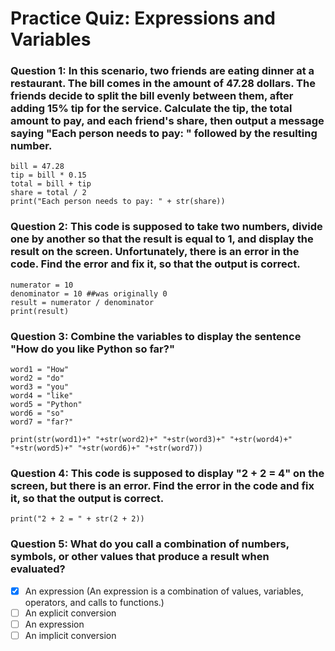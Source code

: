 # Practice Quiz: Expressions and Variables
### Question 1: In this scenario, two friends are eating dinner at a restaurant. The bill comes in the amount of 47.28 dollars. The friends decide to split the bill evenly between them, after adding 15% tip for the service. Calculate the tip, the total amount to pay, and each friend's share, then output a message saying "Each person needs to pay: " followed by the resulting number.
```
bill = 47.28
tip = bill * 0.15
total = bill + tip
share = total / 2 
print("Each person needs to pay: " + str(share))
```
### Question 2: This code is supposed to take two numbers, divide one by another so that the result is equal to 1, and display the result on the screen. Unfortunately, there is an error in the code. Find the error and fix it, so that the output is correct.
```
numerator = 10
denominator = 10 ##was originally 0
result = numerator / denominator
print(result)
```
### Question 3: Combine the variables to display the sentence "How do you like Python so far?" 
```
word1 = "How"
word2 = "do"
word3 = "you"
word4 = "like"
word5 = "Python"
word6 = "so"
word7 = "far?"

print(str(word1)+" "+str(word2)+" "+str(word3)+" "+str(word4)+" "+str(word5)+" "+str(word6)+" "+str(word7))
```
### Question 4: This code is supposed to display "2 + 2 = 4" on the screen, but there is an error. Find the error in the code and fix it, so that the output is correct.
```
print("2 + 2 = " + str(2 + 2))
```
### Question 5: What do you call a combination of numbers, symbols, or other values that produce a result when evaluated?
- [x] An expression (An expression is a combination of values, variables, operators, and calls to functions.)
- [ ] An explicit conversion
- [ ] An expression
- [ ] An implicit conversion

